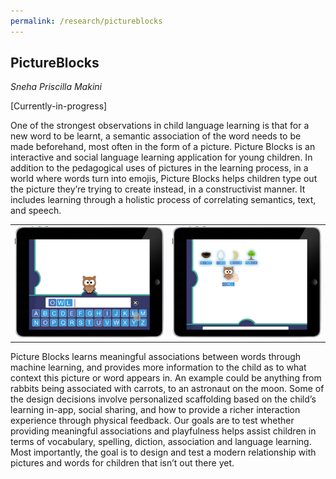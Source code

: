 ```yaml
---
permalink: /research/pictureblocks
---
```


## PictureBlocks
*Sneha Priscilla Makini*

[Currently-in-progress]

One of the strongest observations in child language learning is that for a new word to be learnt, a semantic association of the word needs to be made beforehand, most often in the form of a picture. Picture Blocks is an interactive and social language learning application for young children. In addition to the pedagogical uses of pictures in the learning process, in a world where words turn into emojis, Picture Blocks helps children type out the picture they’re trying to create instead, in a constructivist manner. It includes learning through a holistic process of correlating semantics, text, and speech.

<table>
	<tr>
		<td width="50%" style="border: 0px !important;">
			<img src="/images/projects/pictureblocks/owl.png" width="100%">
		</td>
		<td width="50%" style="border: 0px !important;">
			<img src="/images/projects/pictureblocks/word_associations.png" width="100%">
		</td>
	</tr>
</table>

Picture Blocks learns meaningful associations between words through machine learning, and provides more information to the child as to what context this picture or word appears in. An example could be anything from rabbits being associated with carrots, to an astronaut on the moon. Some of the design decisions involve personalized scaffolding based on the child’s learning in-app, social sharing, and how to provide a richer interaction experience through physical feedback. 
Our goals are to test whether providing meaningful associations and playfulness helps assist children in terms of vocabulary, spelling, diction, association and language learning. Most importantly, the goal is to design and test a modern relationship with pictures and words for children that isn’t out there yet.